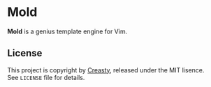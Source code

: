 Mold
====

**Mold** is a genius template engine for Vim.


License
-------

This project is copyright by [Creasty](http://www.creasty.com), released under the MIT lisence.  
See `LICENSE` file for details.
